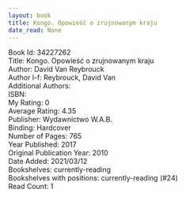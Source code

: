 ```yaml
---
layout: book
title: Kongo. Opowieść o zrujnowanym kraju
date_read: None
---
```


Book Id: 34227262<br />
Title: Kongo. Opowieść o zrujnowanym kraju<br />
Author: David Van Reybrouck<br />
Author l-f: Reybrouck, David Van<br />
Additional Authors: <br />
ISBN: <br />
My Rating: 0<br />
Average Rating: 4.35<br />
Publisher: Wydawnictwo W.A.B.<br />
Binding: Hardcover<br />
Number of Pages: 765<br />
Year Published: 2017<br />
Original Publication Year: 2010<br />
Date Added: 2021/03/12<br />
Bookshelves: currently-reading<br />
Bookshelves with positions: currently-reading (#24)<br />
Read Count: 1<br />

